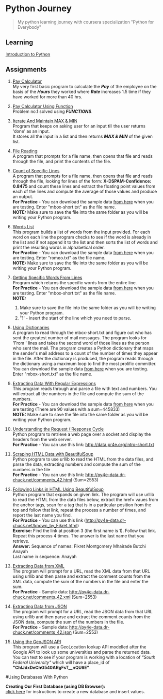 # Python Journey
> My python learning journey with coursera specialization "Python for Everybody"

## Learning
[Introduction to Python](doc/introduction_to_python.md)

## Assignments
1. [Pay Calculator](/src/assignments/pay_calculator.py)<br>
My very first basic program to calculate the ***Pay*** of the employee on the basis of the ***Hours*** they worked where ***Rate*** increases 1.5 time if they have worked for more than 40 hrs.

1. [Pay Calculator Using Function](/src/assignments/pay_calculator_function.py)<br>
Problem no.1 solved using ***FUNCTIONS***.  

1. [Iterate And Maintain MAX & MIN](/src/assignments/loop_counting.py)<br>
Program that keeps on asking user for an input till the user returns 'done' as an input.<br>
It stores all the input in a list and then returns ***MAX & MIN*** of the given list. 

1. [File Reading](/src/assignments/file_reading.py)<br>
A program that prompts for a file name, then opens that file and reads through the file, and print the contents of the file.

1. [Count of Specific Lines](/src/assignments/count_word.py)<br>
A program that prompts for a file name, then opens that file and reads through the file, looking for lines  of the form: **X-DSPAM-Confidence:    0.8475** and count these lines and extract the floating point values from each of the lines and compute the average of those values and produce an output.<br>
**For Practice** - You can download the sample data [from here](http://www.py4e.com/code3/mbox-short.txt) when you are testing. Enter "mbox-short.txt" as the file name.<br>
**NOTE:** Make sure to save the file into the same folder as you will be writing your Python program.

1. [Words List](/src/assignments/words_list.py)<br>
This program builds a list of words from the input provided. For each word on each line the program checks to see if the word is already in the list and if not append it to the list and then sorts the list of words and print the resulting words in alphabetical order.<br>
**For Practice** - You can download the sample data [from here](http://www.py4e.com/code3/romeo.txt) when you are testing. Enter "romeo.txt" as the file name.<br>
**NOTE:** Make sure to save the file into the same folder as you will be writing your Python program.

1. [Getting Specific Words From Lines](/src/assignments/word_from_lines.py)<br>
Program which returns the specific words from the entire line.<br>
**For Practice** - You can download the sample data [from here](http://www.py4e.com/code3/mbox-short.txt) when you are testing. Enter "mbox-short.txt" as the file name.<br>
**NOTE:**
    1. Make sure to save the file into the same folder as you will be writing your Python program.<br>
    1. '?' - insert the start of the line which you need to parse.

1. [Using Dictionaries](/src/assignments/dict_mail.py)<br>
A program to read through the mbox-short.txt and figure out who has sent the greatest number of mail messages. 
The program looks for 'From ' lines and takes the second word of those lines as the person who sent the mail.
The program creates a Python dictionary that maps the sender's mail address to a count of the number of times they appear in the file.
After the dictionary is produced, the program reads through the dictionary using a maximum loop to find the most prolific committer.<br>
You can download the sample data [from here](http://www.py4e.com/code3/mbox-short.txt) when you are testing. Enter "mbox-short.txt" as the file name.

1. [Extracting Data With Regular Expressions](/src/assignments/regex_eg.py)<br>
This program reads through and parse a file with text and numbers.
You will extract all the numbers in the file and compute the sum of the numbers.<br>
**For Practice** - You can download the sample data [from here](http://py4e-data.dr-chuck.net/regex_sum_42.txt) when you are testing (There are 90 values with a sum=445833)<br>
**NOTE:** Make sure to save the file into the same folder as you will be writing your Python program.

1. [Understanding the Request / Response Cycle](/src/assignments/socket_eg.py)<br>
Python program to retrieve a web page over a socket and display the headers from the web server.<br>
**For Practice** - You can use this link: http://data.pr4e.org/intro-short.txt

1. [Scraping HTML Data with BeautifulSoup](/src/assignments/scrapping_BS_eg.py)<br>
Python program to use urllib to read the HTML from the data files, and parse the data, extracting numbers and compute the sum of the numbers in the file<br>
**For Practice** - You can use this link: http://py4e-data.dr-chuck.net/comments_42.html (Sum=2553)

1. [Following Links in HTML Using BeautifulSoup](/src/assignments/following_links.py)<br>
Python program that expands on given link. The program will use urllib to read the HTML from the data files below, extract the href= vaues from the anchor tags, scan for a tag that is in a particular position from the top and follow that link, repeat the process a number of times, and report the last name you find.<br>
**For Practice** - You can use this link (http://py4e-data.dr-chuck.net/known_by_Fikret.html)<br>
**Exercise:** Find the link at position 3 (the first name is 1). Follow that link. Repeat this process 4 times. The answer is the last name that you retrieve.<br>
**Answer:** Sequence of names: Fikret Montgomery Mhairade Butchi Anayah<br>
Last name in sequence: Anayah

1. [Extracting Data from XML](src/assignments/xml_eg.py)<br>
The program will prompt for a URL, read the XML data from that URL using urllib and then parse and extract the comment counts from the XML data, compute the sum of the numbers in the file and enter the sum.<br>
**For Practice** - Sample data: http://py4e-data.dr-chuck.net/comments_42.xml (Sum=2553)

1. [Extracting Data from JSON](src/assignments/json_eg.py)<br>
The program will prompt for a URL, read the JSON data from that URL using urllib and then parse and extract the comment counts from the JSON data, compute the sum of the numbers in the file.<br>
**For Practice** - Sample data: http://py4e-data.dr-chuck.net/comments_42.json (Sum=2553)

1. [Using the GeoJSON API](src/assignments/geojson_API.py)<br>
This program will use a GeoLocation lookup API modelled after the Google API to look up some universities and parse the returned data.<br>
You can test to see if your program is working with a location of *"South Federal University"* which will have a place_id of **"ChIJdxDeChG540ARgFsT__nQU6E"**.

#Using Databases With Python

**Creating Our First Database (using DB Browser):**<br>
[click here](src/assignments/first_database_sql.md) for instructions to create a new database and insert values.